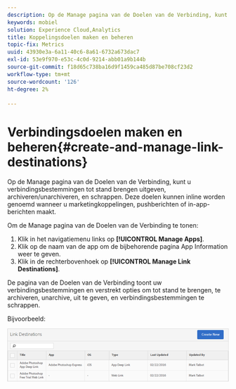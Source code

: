 ```yaml
---
description: Op de Manage pagina van de Doelen van de Verbinding, kunt u verbindingsbestemmingen tot stand brengen uitgeven, archiveren/unarchiveren, en schrappen. Deze doelen kunnen inline worden genoemd wanneer u marketingkoppelingen, pushberichten of in-app-berichten maakt.
keywords: mobiel
solution: Experience Cloud,Analytics
title: Koppelingsdoelen maken en beheren
topic-fix: Metrics
uuid: 43930e3a-6a11-40c6-8a61-6732a673dac7
exl-id: 53e9f970-e53c-4c0d-9214-abb01a9b144b
source-git-commit: f18d65c738ba16d9f1459ca485d87be708cf23d2
workflow-type: tm+mt
source-wordcount: '126'
ht-degree: 2%

---
```


# Verbindingsdoelen maken en beheren{#create-and-manage-link-destinations}

Op de Manage pagina van de Doelen van de Verbinding, kunt u verbindingsbestemmingen tot stand brengen uitgeven, archiveren/unarchiveren, en schrappen. Deze doelen kunnen inline worden genoemd wanneer u marketingkoppelingen, pushberichten of in-app-berichten maakt.

Om de Manage pagina van de Doelen van de Verbinding te tonen:

1. Klik in het navigatiemenu links op **[!UICONTROL Manage Apps]**.
1. Klik op de naam van de app om de bijbehorende pagina App Information weer te geven.
1. Klik in de rechterbovenhoek op **[!UICONTROL Manage Link Destinations]**.

De pagina van de Doelen van de Verbinding toont uw verbindingsbestemmingen en verstrekt opties om tot stand te brengen, te archiveren, unarchive, uit te geven, en verbindingsbestemmingen te schrappen.

Bijvoorbeeld:

![](assets/link_destinations_list.png)
